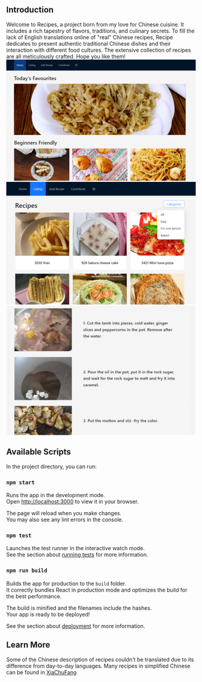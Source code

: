 ## Introduction

Welcome to Recipes, a project born from my love for Chinese cuisine. It includes a rich tapestry of flavors, traditions, and culinary secrets. To fill the lack of English translations online of "real" Chinese recipes, Recipe dedicates to present authentic traditional Chinese dishes and their interaction with different food cultures. The extensive collection of recipes are all meticulously crafted. Hope you like them!\
![home-page](./public/readmeImages/home-page.jpg)
\
![list](./public/readmeImages/list-page.jpg)
\
![recipe](./public/readmeImages/sample-recipe.jpg)

## Available Scripts

In the project directory, you can run:

### `npm start`

Runs the app in the development mode.\
Open [http://localhost:3000](http://localhost:3000) to view it in your browser.

The page will reload when you make changes.\
You may also see any lint errors in the console.

### `npm test`

Launches the test runner in the interactive watch mode.\
See the section about [running tests](https://facebook.github.io/create-react-app/docs/running-tests) for more information.

### `npm run build`

Builds the app for production to the `build` folder.\
It correctly bundles React in production mode and optimizes the build for the best performance.

The build is minified and the filenames include the hashes.\
Your app is ready to be deployed!

See the section about [deployment](https://facebook.github.io/create-react-app/docs/deployment) for more information.


## Learn More

Some of the Chinese description of recipes couldn't be translated due to its difference from day-to-day languages. Many recipes in simplified Chinese can be found in [XiaChuFang](https://www.xiachufang.com/)